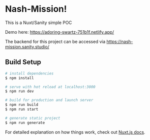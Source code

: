 # Nash-Mission!

This is a Nuxt/Sanity simple POC

Demo here: https://adoring-swartz-751b1f.netlify.app/

The backend for this project can be accessed
via https://nash-mission.sanity.studio/

## Build Setup

```bash
# install dependencies
$ npm install

# serve with hot reload at localhost:3000
$ npm run dev

# build for production and launch server
$ npm run build
$ npm run start

# generate static project
$ npm run generate
```

For detailed explanation on how things work, check out [Nuxt.js docs](https://nuxtjs.org).
